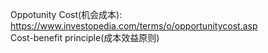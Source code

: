 Oppotunity Cost(机会成本): https://www.investopedia.com/terms/o/opportunitycost.asp  
Cost-benefit principle(成本效益原则)
